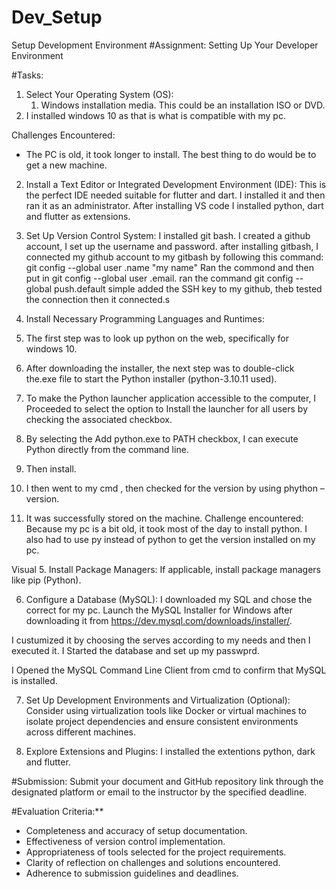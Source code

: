 
# Dev_Setup
Setup Development Environment
#Assignment: Setting Up Your Developer Environment



#Tasks:

1. Select Your Operating System (OS):
   1.	Windows installation media. This could be an installation ISO or DVD.
2.	I installed windows 10 as that is what is compatible with my pc.

Challenges Encountered:
-	The PC is old, it took longer to install. The best thing to do would be to get a new machine. 




2. Install a Text Editor or Integrated Development Environment (IDE):
   This is the perfect IDE needed suitable for flutter and dart. I installed it and then ran it as an administrator.
After installing VS code I installed python, dart and flutter as extensions.

3. Set Up Version Control System:
   I installed git bash. I created a github account, I set up the username and password.
   after installing gitbash, I connected my github account to my gitbash by following this command: git config --global user .name "my name"
   Ran the commond and then put in git config --global user .email.
   ran the command git config --global push.default simple
   added the SSH key to my github, theb tested the connection then it connected.s

4. Install Necessary Programming Languages and Runtimes:
  1.	The first step was to look up python on the web, specifically for windows 10.
2.	After downloading the installer, the next step was to  double-click the.exe file to start the Python installer (python-3.10.11 used). 
3.	To make the Python launcher application accessible to  the computer, I Proceeded to select the option to Install the launcher for all users by checking the associated checkbox.
4.	By selecting the Add python.exe to PATH checkbox, I can execute Python directly from the command line.
5.	Then install.
6.	I then went to my cmd , then checked for the version by using phython –version.
7.	It was successfully stored on the machine.
Challenge encountered: 
Because my pc is a bit old, it took most of the day to install python. I also had to use py instead of python to get the version installed on my pc.

Visual
5. Install Package Managers:
   If applicable, install package managers like pip (Python).

6. Configure a Database (MySQL):
   I downloaded my SQL and chose the correct for my pc.
   Launch the MySQL Installer for Windows after downloading it from https://dev.mysql.com/downloads/installer/.

I custumized it by choosing the serves according to my needs and then I executed it.
I Started the database and set up  my passwprd.

I Opened the MySQL Command Line Client from cmd to confirm that MySQL is installed.

7. Set Up Development Environments and Virtualization (Optional):
   Consider using virtualization tools like Docker or virtual machines to isolate project dependencies and ensure consistent environments across different machines.

8. Explore Extensions and Plugins:
   I installed the extentions python, dark and flutter.




#Submission:
Submit your document and GitHub repository link through the designated platform or email to the instructor by the specified deadline.

#Evaluation Criteria:**
- Completeness and accuracy of setup documentation.
- Effectiveness of version control implementation.
- Appropriateness of tools selected for the project requirements.
- Clarity of reflection on challenges and solutions encountered.
- Adherence to submission guidelines and deadlines.


